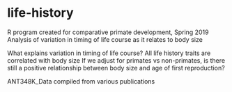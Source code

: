 # life-history
R program created for comparative primate development, Spring 2019
Analysis of variation in timing of life course as it relates to body size

What explains variation in timing of life course?
All life history traits are correlated with body size
If we adjust for primates vs non-primates, is there still a positive relationship between body size and age of first reproduction?

ANT348K_Data compiled from various publications





